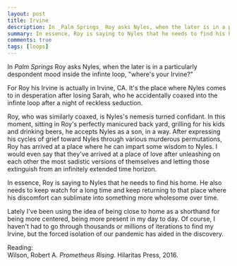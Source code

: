 ```yaml
---
layout: post
title: Irvine
description: In _Palm Springs_ Roy asks Nyles, when the later is in a particularly despondent mood inside the infinte loop, "where's your Irvine?"
summary: In essence, Roy is saying to Nyles that he needs to find his home. He also needs to keep watch for a long time and keep returning to that place where his discomfort can sublimate into something more wholesome over time.
comments: true
tags: [loops]
---
```


In _Palm Springs_ Roy asks Nyles, when the later is in a particularly despondent mood inside the infinte loop, "where's your Irvine?"

For Roy his Irvine is actually in Irvine, CA. It's the place where Nyles comes to in desperation after losing Sarah, who he accidentally coaxed into the infinte loop after a night of reckless seduction.

Roy, who was similarly coaxed, is Nyles's nemesis turned confidant. In this moment, sitting in Roy's perfectly manicured back yard, grilling for his kids and drinking beers, he accepts Nyles as a son, in a way. After expressing his cycles of grief toward Nyles through various murderous permutations, Roy has arrived at a place where he can impart some wisdom to Nyles. I would even say that they've arrived at a place of love after unleashing on each other the most sadistic versions of themselves and letting those extinguish from an infinitely extended time horizon.

In essence, Roy is saying to Nyles that he needs to find his home. He also needs to keep watch for a long time and keep returning to that place where his discomfort can sublimate into something more wholesome over time.

Lately I've been using the idea of being close to home as a shorthand for being more centered, being more present in my day to day. Of course, I haven't had to go through thousands or millions of iterations to find my Irvine, but the forced isolation of our pandemic has aided in the discovery.

Reading: \
Wilson, Robert A. _Prometheus Rising_. Hilaritas Press, 2016.
